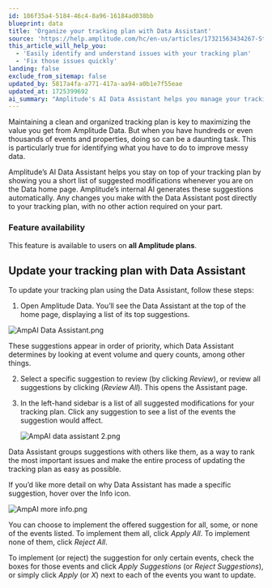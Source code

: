 ```yaml
---
id: 186f35a4-5184-46c4-8a96-16184ad038bb
blueprint: data
title: 'Organize your tracking plan with Data Assistant'
source: 'https://help.amplitude.com/hc/en-us/articles/17321563434267-Streamline-and-improve-your-tracking-plan-with-the-AI-Data-Assistant'
this_article_will_help_you:
  - 'Easily identify and understand issues with your tracking plan'
  - 'Fix those issues quickly'
landing: false
exclude_from_sitemap: false
updated_by: 5817a4fa-a771-417a-aa94-a0b1e7f55eae
updated_at: 1725399692
ai_summary: "Amplitude's AI Data Assistant helps you manage your tracking plan efficiently by suggesting modifications based on event volume and query counts. It simplifies the process by providing a shortlist of suggestions on the Data home page. You can review and apply these suggestions directly to your tracking plan. The feature is available to all Amplitude users. By following the steps outlined, you can easily update your tracking plan and improve the quality of your data without any extra effort on your part."
---
```

Maintaining a clean and organized tracking plan is key to maximizing the value you get from Amplitude Data. But when you have hundreds or even thousands of events and properties, doing so can be a daunting task. This is particularly true for identifying what you have to do to improve messy data.

Amplitude’s AI Data Assistant helps you stay on top of your tracking plan by showing you a short list of suggested modifications whenever you are on the Data home page. Amplitude’s internal AI generates these suggestions automatically. Any changes you make with the Data Assistant post directly to your tracking plan, with no other action required on your part.

### Feature availability

This feature is available to users on **all Amplitude plans**.

## Update your tracking plan with Data Assistant

To update your tracking plan using the Data Assistant, follow these steps:

1. Open Amplitude Data. You’ll see the Data Assistant at the top of the home page, displaying a list of its top suggestions.  
  
![AmpAI Data Assistant.png](/docs/output/img/data/data-assistant.png)  
  
These suggestions appear in order of priority, which Data Assistant determines by looking at event volume and query counts, among other things.

2. Select a specific suggestion to review (by clicking *Review*), or review all suggestions by clicking (*Review All*). This opens the Assistant page.
3. In the left-hand sidebar is a list of all suggested modifications for your tracking plan. Click any suggestion to see a list of the events the suggestion would affect.  
  
	![AmpAI data assistant 2.png](/docs/output/img/data/data-assistant-2.png)

Data Assistant groups suggestions with others like them, as a way to rank the most important issues and make the entire process of updating the tracking plan as easy as possible.  
  
If you’d like more detail on why Data Assistant has made a specific suggestion, hover over the Info icon.  
  
![AmpAI more info.png](/docs/output/img/data/ampai-more-info-png.png)  
  
You can choose to implement the offered suggestion for all, some, or none of the events listed. To implement them all, click *Apply All*. To implement none of them, click *Reject All*.  
  
To implement (or reject) the suggestion for only certain events, check the boxes for those events and click *Apply Suggestions* (or *Reject Suggestions*), or simply click *Apply* (or *X*) next to each of the events you want to update.